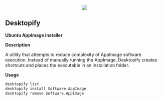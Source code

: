 <p align="center">
  <a href="https://sourceforge.net/projects/desktopify/">
    <img src="https://a.fsdn.com/allura/p/desktopify/icon?1649542343&w=90">
  </a>
</p>

## Desktopify
**Ubuntu AppImage installer**

**Description**

A utility that attempts to reduce complexity of AppImage software execution. Instead of manually running the AppImage, Desktopify creates shortcuts and places the executable in an installation folder.

**Usage**
```sh
desktopify list
desktopify install Software.AppImage
desktopify remove Software.AppImage
```
